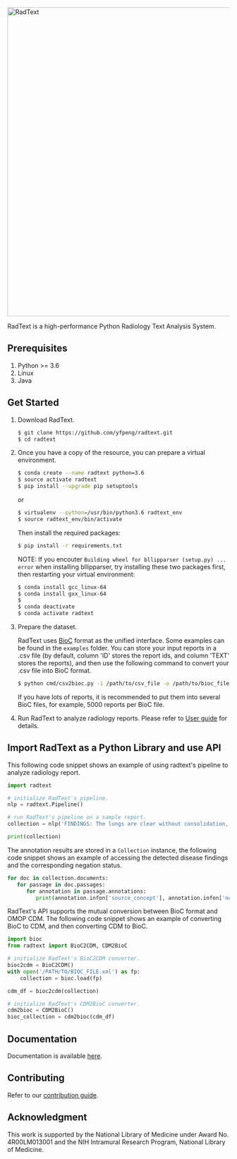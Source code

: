 <!-- ![RadText](https://github.com/yfpeng/radtext/blob/master/radtext.png?raw=true) -->

<img src="https://github.com/yfpeng/radtext/blob/master/radtext.png?raw=true" alt="RadText" width="700"/>

RadText is a high-performance Python Radiology Text Analysis System.

## Prerequisites

1. Python >= 3.6
2. Linux
3. Java

## Get Started

1. Download RadText.

	```bash
	$ git clone https://github.com/yfpeng/radtext.git
	$ cd radtext
	```

2. Once you have a copy of the resource, you can prepare a virtual environment.

   ```bash
   $ conda create --name radtext python=3.6
   $ source activate radtext 
   $ pip install --upgrade pip setuptools
   ```

   or 

   ```bash
   $ virtualenv --python=/usr/bin/python3.6 radtext_env
   $ source radtext_env/bin/activate
   ```

   Then install the required packages:

   ```bash
   $ pip install -r requirements.txt
   ```

   NOTE: If you encouter `Building wheel for bllipparser (setup.py) ... error` when installing bllipparser, try installing these two packages first, then restarting your virtual environment:
   
   ```bash
   $ conda install gcc_linux-64
   $ conda install gxx_linux-64
   $ 
   $ conda deactivate
   $ conda activate radtext
   ```

3. Prepare the dataset. 

   RadText uses [BioC](http://bioc.sourceforge.net/) format as the unified interface. Some examples can be found in the `examples` folder. You can store your input reports in a .csv file (by default, column 'ID' stores the report ids, and column 'TEXT' stores the reports), and then use the following command to convert your .csv file into BioC format. 

   ```bash
   $ python cmd/csv2bioc.py -i /path/to/csv_file -o /path/to/bioc_file
   ```

   If you have lots of reports, it is recommended to put them into several BioC files, for example, 5000 reports per BioC file. 

4. Run RadText to analyze radiology reports. Please refer to [User guide](https://radtext.readthedocs.io/en/latest/user_guide.html) for details.

## Import RadText as a Python Library and use API

This following code snippet shows an example of using radtext's pipeline to analyze radiology report.

```python
import radtext

# initialize RadText's pipeline.
nlp = radtext.Pipeline()

# run RadText's pipeline on a sample report.
collection = nlp('FINDINGS: The lungs are clear without consolidation, effusion or edema...')

print(collection)
```

The annotation results are stored in a `Collection` instance, the following code snippet shows an example of accessing the detected disease findings and the corresponding negation status.

```python
for doc in collection.documents:
   for passage in doc.passages:
      for annotation in passage.annotations:
         print(annotation.infon['source_concept'], annotation.infon['negation'])
```

RadText's API supports the mutual conversion between BioC format and OMOP CDM. The following code snippet shows an example of converting BioC to CDM, and then converting CDM to BioC.

```python
import bioc
from radtext import BioC2CDM, CDM2BioC

# initialize RadText's BioC2CDM converter.
bioc2cdm = BioC2CDM()
with open('/PATH/TO/BIOC_FILE.xml') as fp:
    collection = bioc.load(fp)

cdm_df = bioc2cdm(collection)

# initialize RadText's CDM2BioC converter.
cdm2bioc = CDM2BioC()
bioc_collection = cdm2bioc(cdm_df)
```

## Documentation

Documentation is available [here](https://radtext.readthedocs.io/en/latest/index.html).

## Contributing

Refer to our [contribution guide](https://radtext.readthedocs.io/en/latest/contributing.html).

## Acknowledgment

This work is supported by the National Library of Medicine under Award No. 4R00LM013001 and the NIH Intramural Research Program, National Library of Medicine. 
